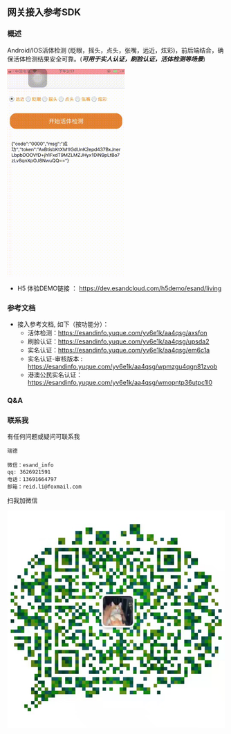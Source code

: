 网关接入参考SDK
---
### 概述
Android/IOS活体检测 (眨眼，摇头，点头，张嘴，远近，炫彩)，前后端结合，确保活体检测结果安全可靠。(***可用于实人认证，刷脸认证，活体检测等场景***)

![DEMO](imgs/demo.gif)


- H5 体验DEMO链接 ： https://dev.esandcloud.com/h5demo/esand/living

### 参考文档
- 接入参考文档, 如下（按功能分）：
    - 活体检测：https://esandinfo.yuque.com/yv6e1k/aa4qsg/axsfon
    - 刷脸认证：https://esandinfo.yuque.com/yv6e1k/aa4qsg/upsda2
    - 实名认证：https://esandinfo.yuque.com/yv6e1k/aa4qsg/em6c1a
    - 实名认证-审核版本 : https://esandinfo.yuque.com/yv6e1k/aa4qsg/wpmzgu4qgn81zvob
    - 港澳公民实名认证：https://esandinfo.yuque.com/yv6e1k/aa4qsg/wmopntp36utpc1l0

### Q&A

### 联系我
有任何问题或疑问可联系我
```
瑞德

微信：esand_info
qq: 3626921591
电话：13691664797
邮箱：reid.li@foxmail.com
```

扫我加微信

![QRCODE](imgs/qrcode.jpeg)

